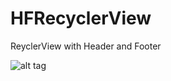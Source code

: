# HFRecyclerView
ReyclerView with Header and Footer

![alt tag](https://cloud.githubusercontent.com/assets/195905/13320891/d8a1bdfa-dbc3-11e5-86ae-05ee7aa480dd.png)
